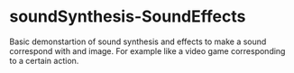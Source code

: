 # soundSynthesis-SoundEffects

Basic demonstartion of sound synthesis and effects to make a sound correspond with and image. For example like a video game corresponding to a certain action.
